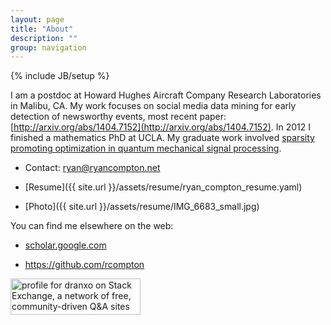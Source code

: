 ```yaml
---
layout: page
title: "About"
description: ""
group: navigation
---
```

{% include JB/setup %}

I am a postdoc at Howard Hughes Aircraft Company Research Laboratories in Malibu, CA. My work focuses on social media data mining for early detection of newsworthy events, most recent paper: [http://arxiv.org/abs/1404.7152](http://arxiv.org/abs/1404.7152). In 2012 I finished a mathematics PhD at UCLA. My graduate work involved [sparsity promoting optimization in quantum mechanical signal processing](http://code.google.com/p/typingstuff/downloads/list).

+ Contact: <ryan@ryancompton.net>

+ [Resume]({{ site.url }}/assets/resume/ryan_compton_resume.yaml)

+ [Photo]({{ site.url }}/assets/resume/IMG_6683_small.jpg)


You can find me elsewhere on the web:

+ [scholar.google.com](http://scholar.google.com/citations?user=YcJNT5AAAAAJ&hl=en)

+ <https://github.com/rcompton>

<a href="http://stackexchange.com/users/186936">
<img src="http://stackexchange.com/users/flair/186936.png?theme=dark" width="208" height="58" alt="profile for dranxo on Stack Exchange, a network of free, community-driven Q&amp;A sites" title="profile for dranxo on Stack Exchange, a network of free, community-driven Q&amp;A sites">
</a>